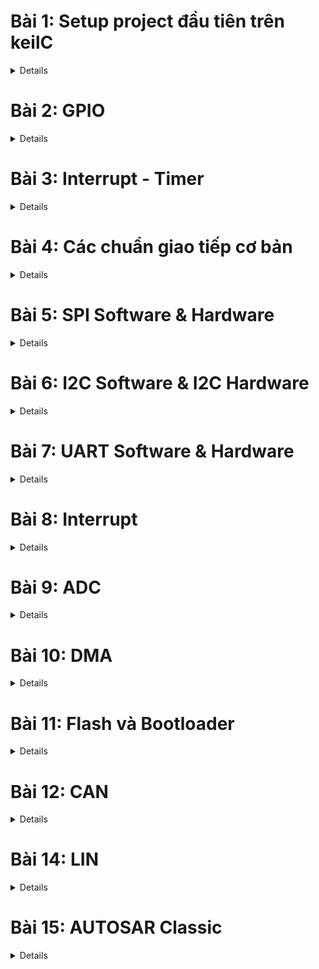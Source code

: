 # Bài 1: Setup project đầu tiên trên keilC

<details>
<summary> Details </summary>

## 1.KeilC

<details>
<summary> Details </summary>

![KeilC](https://github.com/Fakerrrrrrrrrrr/Embedded_in_Automotive/blob/main/Images/KeilC.png)

KeilC (hay được gọi là Keil C hoặc Keil uVision) là một công cụ phát triển phần mềm tích hợp (IDE - Integrated Development Environment) được sử dụng để lập trình và phát triển phần mềm nhúng cho các vi điều khiển. KeilC được phát triển bởi công ty Keil, hiện thuộc sở hữu của ARM Holdings, và thường được sử dụng để lập trình các vi điều khiển dựa trên kiến trúc ARM, đặc biệt là các dòng vi điều khiển 8051 và ARM Cortex.

**Các thành phần chính của KeilC**:

- uVision IDE:<br>
Đây là môi trường phát triển tích hợp, cung cấp giao diện để viết mã, biên dịch chương trình, và gỡ lỗi các ứng dụng nhúng. Nó bao gồm trình biên tập mã nguồn và các công cụ khác giúp lập trình viên dễ dàng quản lý các dự án.
- C Compiler (Trình biên dịch C):<br>
KeilC cung cấp trình biên dịch ngôn ngữ lập trình C/C++, cho phép viết mã chương trình bằng ngôn ngữ C và biên dịch nó thành mã máy cho vi điều khiển.
- Assembler (Trình hợp dịch):<br>
Hỗ trợ viết mã Assembly và biên dịch mã Assembly thành mã máy. Đây là công cụ hữu ích cho các tình huống cần kiểm soát chi tiết phần cứng ở mức thấp.
- Debugger (Trình gỡ lỗi):<br>
KeilC tích hợp trình gỡ lỗi mạnh mẽ, giúp lập trình viên kiểm tra và sửa lỗi chương trình trên mô phỏng hoặc trên phần cứng thực. Trình gỡ lỗi có thể tương tác với các bo mạch thực tế để kiểm tra chương trình trên vi điều khiển.
- Simulator (Trình mô phỏng):<br>
Keil cung cấp công cụ mô phỏng, cho phép lập trình viên kiểm tra các chương trình của họ mà không cần phần cứng thực. Trình mô phỏng có thể mô phỏng các trạng thái và phản ứng của vi điều khiển.

**Các tính năng nổi bật của KeilC**:

- **Hỗ trợ nhiều vi điều khiển**: KeilC hỗ trợ nhiều dòng vi điều khiển, bao gồm các dòng 8051, ARM7, ARM Cortex-M, và các vi điều khiển khác dựa trên kiến trúc ARM.
- **Quản lý dự án**: Hỗ trợ quản lý dự án lớn, cho phép người dùng dễ dàng tổ chức mã nguồn và các tệp tin liên quan.
- **Tích hợp trình biên dịch và gỡ lỗi**: Giúp quá trình phát triển và thử nghiệm chương trình trở nên hiệu quả hơn.
- **Khả năng mô phỏng và gỡ lỗi trên phần cứng**: Đây là tính năng quan trọng giúp lập trình viên có thể kiểm tra chương trình trực tiếp trên vi điều khiển thực tế.

**Ứng dụng của KeilC**:

KeilC thường được sử dụng trong phát triển các ứng dụng nhúng, chẳng hạn như:

- Các hệ thống điều khiển thời gian thực (RTOS).
- Các ứng dụng IoT (Internet of Things) dựa trên vi điều khiển ARM.
- Các dự án phát triển phần mềm cho các thiết bị nhúng như điện thoại, máy tính bảng, hệ thống nhúng công nghiệp, thiết bị y tế, và nhiều hệ thống nhúng khác.

</details>

## 2. Blink Led PC13

<details>
<summary> Details </summary>

![BlinkLedPC13](https://github.com/Fakerrrrrrrrrrr/Embedded_in_Automotive/blob/main/Images/BlinkLedPC13.png)

Trên con vi điều khiển STM32 có các chân A0, A1, A2,... đó là các chân GPIO tổ chức thành các bộ như GPIOA, GPIOB, GPIOC,... mỗi bộ gồm 16 chân là từ chân 0 đến chân 15, các chân có nhiều chức năng, chức năng cơ bản là xuất và nhận điện áp. Ví dụ này xuất ra được điện áp để điều kiển con Led PC13.<br>

Để GPIO hoạt động được cần phải cấp xung clock để GPIO hoạt động. Con vi điều khiển sẽ hoạt động dựa trên giao động được tạo ra bởi thạch anh hay được tạo ra bởi bộ giao động nội.

PC13 có nghĩa là Port ở GPIOC thuộc chân số 13.

Hiện nay thời đại phát triển, mọi con vi điều khiển hầu hết đều có thư viện nên ít khi gặp trường hợp phải code trực tiếp trên thanh ghi. Code bằng thanh ghi chủ yếu để hiểu cách ngoại vi được cấu hình.

- APB2 được cấu hình bởi thanh ghi APB2 peripheral clock enable register (RCC_APB2ENR.)
- Bit IOPCEN điều khiển xung cấp cho GPIOC

![APB2ENR](https://github.com/Fakerrrrrrrrrrr/Embedded_in_Automotive/blob/main/Images/APB2.png)

Các bit từ 0 đến 15 sẽ chịu trách nhiệm cấu hình xung clock cho ngoại vi, bit số 4 là bit IOPCEN để cấu hình cho cái xung clock của GPIOC. Ghi IOPCEN lên 1 là đã cấp xung.

- **Cấu hình chế độ chân GPIO**

Port configuration register low (GPIOx_CRL): cấu hình cho các chân từ 0-7 trong Portx

![GPIOx_CRL](https://github.com/Fakerrrrrrrrrrr/Embedded_in_Automotive/blob/main/Images/GPIOx_CRL.png)

Port configuration register low (GPIOx_CRH): cấu hình cho các chân từ 8-15 trong Portx

![GPIOx_CRH](https://github.com/Fakerrrrrrrrrrr/Embedded_in_Automotive/blob/main/Images/GPIOx_CRH.png)

Mỗi GPIO có 16 chân, mỗi chân được quyết định bởi 4 bit, nên để đủ 16 chân thì cần 64 bit, cấu trúc vi điều khiển chỉ cần 32 bit nên phải chia đôi ra thành 2 thanh ghi CRH và CRL, GPIOx_CRL sẽ cấu hình cho chân từ 0-7, GPIOx_CRH sẽ cấu hình cho chân từ 8-15 (Thay x bằng A,B,C,...).

Ở đây dùng PC13 nên sẽ quan tâm tới CNF13 và MODE13, mỗi phần chứa 2 bit và tùy thuộc giá trị ghi vào 4 bit rw (read write).

![8-15](https://github.com/Fakerrrrrrrrrrr/Embedded_in_Automotive/blob/main/Images/8_15_leg.png)

Code điều khiển PC13 với Mode_11 và CNF_00:
```c
int main(){
  RCC->APB2ENR |= RCC_APB2ENR_IOPCEN| RCC_APB2ENR_IOPAEN;

  GPIOC->CRH |= GPIO_CRH_MODE13_0;  //MODE[1:0] = 11: Output mode, max speed 50 MHz.
  GPIOC->CRH |= GPIO_CRH_MODE13_1;
  GPIOC->CRH &= ~GPIO_CRH_CNF13_0;  //CNF13[1:0] = 00: General purpose output push-pull.
  GPIOC->CRH &= ~GPIO_CRH_CNF13_1;
  while(1){
  
  }
  return 0;
}
```

Port output data register (GPIOx_ODR).
- Gồm 16 bits (ODR0->ODR15) ứng với giá trị logic trên chân tương ứng trong Portx.

```c
int main(){
  RCC->APB2ENR |= RCC_APB2ENR_IOPCEN| RCC_APB2ENR_IOPAEN;

  GPIOC->CRH |= GPIO_CRH_MODE13_0;  //MODE[1:0] = 11: Output mode, max speed 50 MHz.
  GPIOC->CRH |= GPIO_CRH_MODE13_1;
  GPIOC->CRH &= ~GPIO_CRH_CNF13_0;  //CNF13[1:0] = 00: General purpose output push-pull.
  GPIOC->CRH &= ~GPIO_CRH_CNF13_1;
  while(1){
    GPIOC->ODR |= 1<<13;
    delay(10000000);
    GPIOC->ODR &= ~(1<<13);
    delay(10000000);
  }
  return 0;
}
```

Delay();<br>
Hàm delay được tạo bằng cách cho MCU không làm gì trong 1 khoảng thời gian bằng các vòng lặp.
```c
void delay(__IO uint32_t timedelay){
  for(int i = 0; i<timedelay; i++){}
}
```

</details>

## 3. Tổng kết & mở rộng

<details>
<summary> Details </summary>

- Việc code trên thanh ghi  giúp hiểu rõ cách hoạt động chi tiết của từng ngoại vi.
- Hiện nay các hãng sản xuất đều cung cấp bộ thư viện chuẩn cho từng MCU, trong đó các API được phát triển để người dùng dễ tiếp cận hơn.<br>
->> Nên sử dụng thư viện chuẩn để code dễ dàng hơn.

</details>

## 4. Đọc trạng thái nút nhấn để điều khiển Led.

<details>
<summary> Details </summary>

- Pin được chọn là PA0 (ODR: Output Data Register)

![Button_PA0](https://github.com/Fakerrrrrrrrrrr/Embedded_in_Automotive/blob/main/Images/Button_PA0.png)

- Lắp nút nhấn theo kiểu Pull-Up Resistor
- Cấu hình ban đầu trạng thái chân PA0 sẽ là mức 1. PA0 kiểu Input Push Pull.
- Set GPIOA_ODR lên 1. 

```c
RCC->APB2ENR |= RCC_APB2ENR_IOPAEN; //Kich hoat xung clock cap cho GPIOA
											
GPIOA->CRL &= ~GPIO_CRL_MODE0_0; 	//MODE = 00: Intput mode.
GPIOA->CRL &= ~GPIO_CRL_MODE0_1; 
GPIOA->CRL |= GPIO_CRL_CNF0_1;	 //CNF = 10: Input with pull-up / pull-down
GPIOA->CRL &= ~GPIO_CRL_CNF0_0;	       
GPIOA->ODR |= GPIO_ODR_ODR0;
```

Do cấu hình cho chân PA0 nên sẽ là CRL, MODE = 00, CNF = 10, ODR = 1 (pull-up). Thanh ghi ODR là để điều khiển xuất dữ liệu ra thanh ghi đó.

**Đọc trạng thái nhấn nút**

Thanh ghi Input Data Register (IDR):
- Nhận mức tín hiệu tại chân của Port.
- Giá trị nút nhấn tại PA0 = bit IDR0 của PortA.

```c
if( ( GPIOA->IDR & (1<<0) ) == 0 ){
     while((GPIOA->IDR & (1<<0)) == 0);
     // Do something.

     }
```

Đầu tiên nếu nhấn nút thì GPIOA->IDR sẽ bằng 0 sẽ chạy vào trong phần câu điều kiện, còn vòng lặp while để đến khi nào thả nút nhấn đó ra thì mới thực hiện câu lệnh mong muốn để tránh trường hợp thực hiện câu lệnh nhiều lần.

</details>

</details>


# Bài 2: GPIO

<details>
<summary> Details </summary>

## 1. Thư viện STM32F10x Standard Peripherals Firmware Library

<details>
<summary> Details </summary>

Thư viện STM32F10x là thư viện được phát triển cho dòng STM32. Đầy đủ driver cho tất cả các ngoại vi tiêu chuẩn. Thư viện này bao gồm các hàm, cấu trúc dữ liệu và marco được define từ trước để giúp việc cấu hình các ngoại vi đơn giản hơn mà không cần phải vào tới từng thanh ghi đọc các document để xem thanh ghi đó có chức năng gì.

Các bước cấu hình ngoại vi (GPIO)

**Cấp clock cho ngoại vi** (RCC) -> **Cấu hình ngoại vi** (CRH-CRL) -> **Sử dụng ngoại vi** (ODR-IDR)

Cấp xung clock cho GPIO: Sử dụng các API được cung cấp sẵn cho từng Bus. Các ngoại vi trên Bus được cấp xung thông qua việc truyền các tham số vào API. Vì sử dụng led PC13 nên cấp xung cho GPIOC qua Bus APB2.

**Cấp clock cho ngoại vi** :Để cấp xung cho ngoại vi ứng với Bus sẽ có 3 hàm:
```
void RCC_AHBPeriphClockCmd(uint32_t RCC_AHBPeriph, FunctionalState NewState);		//Cấp xung cho ngoại vi với Bus AHB
void RCC_APB2PeriphClockCmd(uint32_t RCC_APB2Periph, FunctionalState NewState);		//Cấp xung cho ngoại vi với Bus APB2
void RCC_APB1PeriphClockCmd(uint32_t RCC_APB1Periph, FunctionalState NewState);		//Cấp xung cho ngoại vi với Bus APB1
```

Cấu hình:
```
void RCC_Config(void){
     RCC_APB2PeriphClockCmd(RCC_APB2Periph_GPIOC, ENABLE);	//Nếu muốn dùng ngoại vi, cấp clock cho các ngoại vi đó dùng toán tử | ví dụ "RCC_APB2Periph_GPIOC| RCC_APB2Periph_GPIOA"
     RCC_APB1PeriphClockCmd(RCC_APB1Periph_TIM2, ENABLE);
}
```

**Cấu hình ngoại vi**: Để cấu hình cho GPIO ta dùng Struct GPIO_InitTypeDef, cụm từ InitTypeDef sẽ dùng chung để cấu hình cho SPI,GPIO,... để cấu hình cho nó với struct có các biến thành viên khác nhau (cũng có thể hiểu là khởi tại kiểu mặc định).<br>
Ở đây GPIO_InitTypeDef sẽ chứa các biến thành viên như là GPIO_Pin (Chọn Pin), GPIO_Mode (Chọn Mode), GPIO_Speed (Tốc độ đáp ứng).<br>
Ngoài ra thì ta có thể ghi đè biến GPIO_InitStruct nếu có cấu hình các chân tương tự, những gì liên quan đến GPIO sẽ được đưa vào 1 hàm GPIO_config. Tương tự với các ngoại vi khác đều được code như bên dưới.
```
void GPIO_config(){
	GPIO_InitTypeDef GPIO_InitStruct;
	
	GPIO_InitStruct.GPIO_Pin = GPIO_Pin_13;			//Nếu muốn dùng nhiều chân thì sử dụng toán tử OR(|) để thiết lập nhiều chân ví dụ "GPIO_Pin_13| GPIO_Pin_14| GPIO_Pin_15" lưu ý nó phải cùng chế độ và trên GPIOC, nếu muốn dùng GPIOA thì ghi đè struct tạo ra.
	GPIO_InitStruct.GPIO_Mode = GPIO_Mode_Out_PP;
	GPIO_InitStruct.GPIO_Speed = GPIO_Speed_50MHz;
	
	GPIO_Init(GPIOC, &GPIO_InitStruct);

	//PA13
	GPIO_InitStruct.GPIO_Pin = GPIO_Pin_13;
	GPIO_InitStruct.GPIO_Mode = GPIO_Mode_IN_FLOATING;
	GPIO_InitStruct.GPIO_Speed = GPIO_Speed_10MHz;

	GPIO_Init(GPIOA, &GPIO_InitStruct);
}
```

**Sử dụng GPIO**:Khi vào {}Function ở stm32f10x_gpio.c thì sẽ có các hàm để sử dụng ngoại vi.<br>
Sau đây là các hàm thông dụng:
```
//Đọc tín hiệu trên 1 chân trong GPIO được cấu hình là INPUT(ngỏ vào) tương ứng 1 bit: Tham số sẽ là GPIO với chân GPIO đó
uint8_t GPIO_ReadInputDataBit(GPIO_TypeDef* GPIOx, uint16_t GPIO_Pin);
//Đọc tín hiệu trên 16 chân trong GPIO được cấu hình là INPUT(ngỏ vào) tương ứng 16 bit: Tham số sẽ là GPIO
uint16_t GPIO_ReadInputData(GPIO_TypeDef* GPIOx);
//Đọc tín hiệu trên 1 chân trong GPIO được cấu hình là OUTPUT(ngỏ ra) tương ứng với 1 bit: Tham số sẽ là GPIO với chân GPIO đó
uint8_t GPIO_ReadOutputDataBit(GPIO_TypeDef* GPIOx, uint16_t GPIO_Pin);
//Đọc tín hiệu trên 16 chân trong GPIO được cấu hình là OUTPUT(ngỏ ra) tương ứng 16 bit: Tham số sẽ là GPIO
uint16_t GPIO_ReadOutputData(GPIO_TypeDef* GPIOx);
//Đặt 1 số chân trên GPIO về mức 1 có thể chọn nhiều chân bằng phép OR: Tham số sẽ là GPIO với chân GPIO đó
void GPIO_SetBits(GPIO_TypeDef* GPIOx, uint16_t GPIO_Pin);//0b0000….0010
//Đặt 1 số chân trên GPIO về mức 0 có thể chọn nhiều chân bằng phép OR: Tham số sẽ là GPIO với chân GPIO đó
void GPIO_ResetBits(GPIO_TypeDef* GPIOx, uint16_t GPIO_Pin);
//Hàm này cho phép ghi giá trị tùy ý lên 1 chân tương ứng 1 bit
void GPIO_WriteBit(GPIO_TypeDef* GPIOx, uint16_t GPIO_Pin, BitAction BitVal);
//Hàm này cho phép ghi giá trị tùy ý lên 16 chân tương ứng 16 bit
void GPIO_Write(GPIO_TypeDef* GPIOx, uint16_t PortVal);
```
Sử dụng hàm SetBits và ResetBits để tạo hàm blink led như bài trước.
```
while(1){
	GPIO_SetBits(GPIOC, GPIO_Pin_13); // Ghi 1 ra PC13
	delay(10000000);
	GPIO_ResetBits(GPIOC, GPIO_Pin_13);// Ghi 0 ra PC13
	delay(10000000);
}
```
Thêm 1 số ví dụ về nháy đuổi led, sẽ cấu hình cho chân 5 đến chân 8 của GPIOC. Nhìn thấy cùng chế độ với GPIO_Pin_13 nên ta có thể dùng phép OR cho tất cả các Pin.
```
GPIO_InitTypeDef GPIO_InitStructure;
GPIO_InitStructure.GPIO_Pin = GPIO_Pin_5|GPIO_Pin_6|GPIO_Pin_7|GPIO_Pin_8;
GPIO_InitStructure.GPIO_Mode = GPIO_Mode_Out_PP;
GPIO_InitStructure.GPIO_Speed = GPIO_Speed_50MHz;
	
GPIO_Init(GPIOC, &GPIO_InitStructure);
```
Hàm nháy đuổi sử dụng hàm GPIO_Write ghi cùng lúc 16 chân, loop là số lần nháy đuổi, biến Ledval để điều khiển, mỗi lần nháy đuổi thì sẽ đặt giá trị là 1 tại vị trí GPIO4 và mỗi lần lặp thì sẽ dịch sang 1 bit GPIO5->GPIO6->GPIO7->GPIO8 mỗi lần led sẽ sáng 1 chân.
```
void chaseLed(uint8_t loop){
	uint16_t Ledval;
	for(int j=0; j<loop; j++ ){
		Ledval = 0x0010;
		for(int i =0; i<4; i++)
		{
			Ledval = Ledval<<1;
			GPIO_Write(GPIOC, Ledval);
			delay(10000000);
		}
	}
}
int main(){
	while(1){
		chaseLed(3);
		break;
	}
}
```
Nếu quá nhanh thì delay không đủ, phần sau học về Timer sẽ chuẩn hơn.<br>

**Đọc trạng thái nút nhấn**: Tương tự thì ta đọc trạng thái nút nhấn dựa trên các hàm. Cấu hình 1 phân GPIOA vì chân cần sử dụng ở đây là PA0 nhận tín hiệu đầu vào (INPUT).
```
GPIO_InitTypeDef GPIO_InitStructure;
GPIO_InitStructure.GPIO_Pin = GPIO_Pin_0;
GPIO_InitStructure.GPIO_Mode = GPIO_Mode_IPU;
GPIO_InitStructure.GPIO_Speed = GPIO_Speed_50MHz;

GPIO_Init(GPIOA, &GPIO_InitStructure);
```
Kiểm tra xem PA0 có đang bằng không hay không bằng cách dùng GPIO_ReadInputDataBit so sánh với 0 hoặc Bit_RESET.
```
if(GPIO_ReadInputDataBit(GPIOA, GPIO_Pin_0)==0)
	{
		while(GPIO_ReadInputDataBit(GPIOA, GPIO_Pin_0)==0);
		//do something
		if(GPIO_ReadOutputDataBit(GPIOC, GPIO_Pin_13)){
			GPIO_ResetBits(GPIOC, GPIO_Pin_13);
		} else {
			GPIO_SetBits(GPIOC, GPIO_Pin_13);
	}
}

```

</details>

</details>

# Bài 3: Interrupt - Timer

<details>
<summary> Details </summary>

## 1. Ngắt:
Ngắt là 1 sự kiện khẩn cấp xảy ra trong hay ngoài vi điều khiển. Nó yêu cầu MCU phải dừng chương trình chính và thực thi chương trình ngắt.<br>
Trong hàm main sẽ có 1 vòng lặp while(1), khi không có gì xảy ra thì nó sẽ chạy ở trong while(1) nếu có sự kiện khẩn cấp xảy ra thì chương trình trong main sẽ lập tức dừng lại và chuyển tới thực hiện một chương trình ngắt sau khi xử lý xong nó sẽ quay lại chỗ được tạm dừng ở chương trình chính để thực hiện tiếp tục đoạn code. <br>
Ví dụ như trên chiếc xe hơi thì chương trình chính là chương trình khi xe hoạt động bình thường khi mình lái, nghe nhạc,... ví dụ trên đầu xe có cảm biến va chạm, mà xe sắp tông vào cột điện thì cảm biến va chạm nó sẽ báo cho con vi điều khiển biết xe sắp va chạm nên tạo ra 1 ngắt, thực hiện cho xe ngừng hoạt động hoặc phanh gấp or đảo lái, hoặc bung túi khí,... khi xe dừng hẳn mà cảm biến không báo nguy hiểm nữa thì xe lại chạy hoạt động lại bình thường. Hoặc khi chơi game chương trình chính window đang chạy mà nó nhận thấy nhiệt độ đang lên cao ngoài mức cho phép thì máy tính sẽ tự động tắt nguồn.<br>

Các loại ngắt thông dụng:<br>

Mỗi ngắt có 1 trình phục vụ ngắt, sẽ yêu cầu MCU thực thi lệnh tại trình phục vụ ngắt khi có ngắt xảy ra.(Thì nó là 1 hàm cố định bất cứ khi nào có ngắt tương ứng với hàm đó thì tự động gọi nó ra)<br>
Các ngắt có các địa chỉ cố định trong bộ nhớ để giữ các trình phục vụ. Các địa chỉ này gọi là vector ngắt.

|Ngắt|Cờ ngắt|Địa chỉ trình phục vụ ngắt| Độ ưu tiên ngắt|
|------|-------|--------------------------|----------------|
|Reset|-|000h|-|
|Ngắt ngoài|IE0|0003h|Lập trình được|
|Timer1|TF1|001Bh|Lập trình được|
|Ngắt truyền thông| | | |

Địa chỉ trình phục vụ ngắt (vector ngắt) chỉ là ví dụ, còn cờ ngắt đó là các bit ngắt, flag ngắt.

Ngắt reset xảy ra khi ta nhấn nút reset trên con vi điều khiển, hoặc rút nguồn điện sau đó cắm điện lại nó sẽ chạy chương trình lại từ đầu.<br>

![ProgramCounter](https://github.com/Fakerrrrrrrrrrr/Embedded_in_Automotive/blob/main/Images/Interrupt_PC.png)

Để nắm được cách hoạt động khi chương trình có ngắt thì phải biết tới Program Counter (Thanh ghi PC) thanh ghi này luôn chỉ đến lệnh tiếp theo trong chương trình. Khi chương trình nạp vào con stm32 thì từng cái lệnh hợp ngữ sẽ lưu vào từng ô nhớ vào bộ nhớ Flash của con stm32.<br>
Khi mà CPU đọc lệnh chạy thì thanh ghi PC nó sẽ trỏ vào vị trí đầu tiên (khi khởi động lên) 0xC1 rồi hàm main sẽ đi được bao nhiêu dòng code thì thanh ghi PC nó sẽ thực hiện các lệnh hợp ngữ tiếp theo ở trong vòng while(1) thì lặp lại vòng lặp mới 0xC1. Có các chương trình ngắt khác như là ngắt ngoài có vector ngắt địa chỉ sẽ được lưu tại 0xB5-B9 và 1 chương trình khác thì là 0xD3-0xD7.<br>
Ví dụ ở 0xC2 xảy ra ngắt thì CPU biết khi có ngắt xảy ra thì tạm dừng chương trình chính lại để chạy chương trình ngắt nhận diện được đây là ngắt và có vector 0xB5-B9 thì nó tạm thời đưa PC của nó tới 0xB5 sau khi chạy xong lệnh 0xC2 thì PC sẽ trỏ tới lệnh tiếp theo 0xB6 và thực hiện 0xB5 cứ thế chạy đến 0xB9 thì PC sẽ trỏ tới 0xC3 và chương trình lại tiếp tục ngay tại vị trí 0xC3 rồi chạy lại bình thường.<br>

### 1.1 Ngắt ngoài:

![ExternalInterrupt](https://github.com/Fakerrrrrrrrrrr/Embedded_in_Automotive/blob/main/Images/External_Interrupt.png)

Xảy ra khi có thay đổi điện áp trên các chân GPIO được cấu hình làm ngõ vào ngắt.<br>

Ví dụ trên thì cấu hình cho chân GPIO làm ngõ ngắt ngoài, lắp 1 nút nhấn khi nhấn nút điện áp sẽ thay đổi trên chân GPIO đó thì nó sẽ sinh ra 1 ngắt ngoài. Và có 4 kiểu ngắt ngoài. Các ngắt sẽ sinh ra khi ở các trạng thái khác nhau.

- LOW: kích hoạt ngắt liên tục khi chân ở mức thấp.
- HIGH: Kích hoạt liên tục khi chân ở mức cao.
- Rising: Kích hoạt khi trạng thái trên chân chuyển từ thấp lên cao.
- Falling: Kích hoạt khi trạng thái trên chân chuyển từ cao xuống thấp.

Thông thường chân sẽ có 2 giá trị là 1 và 0 tương ứng 3V3 và 0V

### 1.2 Ngắt Timer:

Ngắt Timer xảy ra khi trong thanh ghi đếm của timer tràn. Giá trị tràn được xác định bởi giá trị cụ thể trong thanh ghi đếm của timer. (Timer đơn giản là 1 bộ đếm, đếm lên hoặc đếm xuống sau khoảng thời gian nhất định ví dụ cấu hình sau mỗi 1ms thì nó sẽ đếm lên 1 thì thanh ghi đếm cứ sau 1ms sẽ tăng lên 1 đơn vị, thanh ghi đếm là thanh ghi đếm nhị phân, thanh ghi đếm tràn là khi giá trị nó đếm bằng với giá trị mình thiết lập cho nó (200 lần chẳng hạn) khi tràn thì sẽ tạo ra 1 ngắt Timer (Hàm ngắt cho Timer được gọi).

Vì đây là ngắt nội trong MCU(nội trong con vi điều khiển) không phụ thuộc tín hiệu bên ngoài, nên phải reset giá trị thanh ghi timer để có thể tạo được ngắt tiếp theo. Ở ví dụ uint8_t thì sẽ đếm từ 0-255 thì nó mới reset thay vì 200 nếu nó không phải là uint8_t mà là uint16_t hoặc uint32_t thì nó sẽ đếm thêm gấp mấy lần mới reset rồi mới đếm tới giá trị 200, nên để tránh xảy ra sai sót thì ta nên reset giá trị của thanh ghi đếm về 0 sau mỗi lần ngắt.

### 1.3 Ngắt truyền thông:

![Communication_Interrupt](https://github.com/Fakerrrrrrrrrrr/Embedded_in_Automotive/blob/main/Images/Communication_Interrupt.png)

Ngắt truyền thông xảy ra khi có sự kiện truyền/nhận dữ liệu giữa MCU với các thiết bị bên ngoài hay với MCU. Ngắt này sử dụng cho nhiều phương thức như Uart, SPI, I2C…v.v nhằm đảm bảo việc truyền nhận chính xác. Hầu như tất cả các giao thức hỗ trợ trên con stm32 đều có ngắt truyền thông, có nghĩa mỗi giao thức đều có ngắt riêng của nó.<Br>

Ở ví dụ trên mình sẽ có 2 con vi điều khiển nối với nhau qua 1 giao thức là UART. Thì trong vi điều khiển không phải lúc nào cũng là truyền và nhận dữ liệu (truyền qua UART) thì trong chương trình còn các công việc khác để nó làm nữa ví dụ func1, func2,... và các hàm sẽ mất thời gian để nó thực hiện. Ở MCUA và MCUB đều có func1 nhưng ở MCUA lại mất 2s để thực hiện thay vì 1s ở MCUB thì hàm nhận sẽ gọi trước hàm truyền và thực hiện xong rồi thì MCUA mới truyền dữ liệu thì dữ liệu sẽ bị mất khi MCU thực hiện nhiều công việc nếu cùng thời gian thì vô tình nó sẽ đúng. Hoặc là chỉ nhận 0.5s dữ liệu thì cũng bị mất 0.5s dữ liệu. Nên để đảm bảo khi con MCUA truyền thì con MCUB nhận thì dùng ngắt truyền thông.

Tạo ra 1 chương trình ngắt UART hoạt động khi MCUA truyền dữ liệu thì chương trình ở MCUB sẽ dừng và chuyển qua chương trình ngắt Timer, hành động này xảy ra rất là nhanh nên sẽ được coi là cùng lúc với lúc truyền dữ liệu bây giờ đơn giản ở hàm ngắt được gọi nó sẽ gọi hàm nhận.

### 1.4 Độ ưu tiên ngắt:

Độ ưu tiên ngắt là khác nhau ở các ngắt. Nó xác định ngắt nào được quyền thực thi khi nhiều ngắt xảy ra đồng thời.(Quyết định ngắt nào được thực hiện trước và ngắt nào được thực hiện sau)<br>
STM32 quy định ngắt nào có số ưu tiên càng thấp thì có quyền càng cao. Các ưu tiên ngắt có thể lập trình được.

Ví dụ trên xe ở vừa có cảm biến và chạm và vừa có cảm biến áp suất lốp. Xe đang chạy bị thủng lốp và trong lúc đó xe chuẩn bị đâm vào cột điện thì 2 cảm biến gửi cùng lúc 2 tín hiệu khẩn cấp, thì chiếc xe không biết thực hiện chương trình ngắt nào trước. Nên độ ưu tiên ngắt được sinh ra và được cài đật khác nhau ở các ngắt. Tùy thuộc vào độ khẩn cấp nào cao hơn thì sẽ cho nó độ ưu tiên cao hơn. Cái ngắt ưu tiên xử lý ngắt va chạm trước rồi mới thực hiện ngắt áp suất lốp, số ưu tiên thứ tự càng thấp thì quyền càng cao.<br>

Nên nhớ là ngắt không phải 1 cái function gọi chung nó là 1 trình phụ ngắt. ví dụ chương trình chạy từ 0x01 tới 0x03 và nó đang chạy lệnh 0x03 thì xảy ra ngắt lúc này PC đang trỏ tới 0x04 của chương trình chính thì sẽ thay đổi sang 0xD4 thì sau khi chạy xong tới 0xE2 chẳng hạn, để chương trình đang thực hiện biết được vị trí mà nó dời đi thì sẽ có 1 khái niệm gọi là Stack Pointer (cấu trúc dữ liệu Stack bình thường) thì nó sẽ được dùng để lưu các giá trị (PC) (địa chỉ) hiện tại khi chương trình nhảy sang chương trình ngắt khác và PC mới sẽ được cập nhật PC trỏ tới 0xD4 ví dụ ở tại dòng lệnh 0xD6 xảy ra ngắt PC trỏ tới 0xD7 thì nó sẽ tiếp tục lưu PC 0xD7 vào Stack Pointer và nhảy sang chương trình ngắt khác cũng như PC mới sẽ được cập nhật ở chương trình ngắt có độ ưu tiên cao hơn. Sau khi thực hiện xong chương trình ngắt tới dòng lệnh 0xB9 CPU nhận thấy chương trình ngắt sẽ kết thúc và thoát chương trình ngắt thì CPU sẽ vào Stack Pointer với cấu trúc LIFO thì 0xD7 sẽ được lấy ra cập nhật cho PC là 0xD7 và xóa phần tử đó sau đó trong Stack Pointer tiếp tục sau khi tới chương trình chính. Ở đây chỉ nói tới PC.

Trạng thái chương trình sẽ được lưu toàn bộ ở trong 1 stack riêng trong bộ nhớ stack, thực chất MCU chạy sẽ có 15 thanh ghi dùng để toán giá trị cho các biến, thì 15 thanh ghi đó chính là trạng thái chương trình khi 1 biến được dùng để tính toán sẽ thực hiện trên các thanh ghi đó, ví dụ đang tính toán lở dở ở biến a, thì toàn bộ quá trình tính toán lở dở sẽ được lưu hết vào trong bộ nhớ Stack khi chuyển đi sẽ có trạng thái hoàn toàn mới, khi nó khôi phục thì nó khôi phục lại toàn bộ trạng thái chương trình lúc đó luôn chứ không phải khôi phục PC không nên giá trị của biến đó hoàn toàn được bảo toàn (Tham khảo exception handing in stm32).

Nếu 1 ngắt có độ ưu tiên thấp hơn xảy ra trong quá trình thực hiện chương trình ngắt có độ ưu tiên cao hơn thì chương trình ngắt đó sẽ không thực hiện ngay mà nó sẽ vào trạng thái chờ (Pending) (Queue) để xử lý lần lượt hoặc nếu cài đặt cho MCU bỏ qua luôn thì nó sẽ bỏ qua luôn.

Trên là 3 ngắt chính còn về ngắt reset liên quan đến phần Boot của MCU chưa có học nên bỏ qua.

## 2. TIMER

Có thể hiểu 1 cách đơn giản: timer là 1 mạch digital logic có vai trò đếm mỗi chu kỳ clock (đếm lên hoặc đếm xuống).
Timer còn có thể hoạt động ở chế độ nhận xung clock từ các tín hiệu ngoài. Có thể là từ 1 nút nhấn, bộ đếm sẽ được tăng sau mỗi lần bấm nút (sườn lên hoặc sườn xuống tùy vào cấu hình) (cấu hình thêm). Ngoài ra còn các chế độ khác như PWM, định thời …vv.

Timer thông thường sẽ nhận xung từ CPU, MCU hoặc nhận xung từ bên ngoài. Có thể nhận từ 1 nút nhấn để tính nó là 1 xung, cứ mỗi lần có xung thì bộ đếm sẽ đếm lên 1 lần tùy cách cài đặt nó sẽ nhận xung từ CPU hay là xung bên ngoài thì nó sẽ đếm theo kiểu khác nhau. Ngoài ra còn các chế độ khác như PWM điều khiển độ rộng xung, điều khiển motor, thiết bị cũng như là dùng để định thời gian, đo thời gian,...

STM32F103 có 7 Timer nhưng có 4 Timer là sử dụng được thôi còn 3 Timer còn lại là của hệ thống 

![TIMER](https://github.com/Fakerrrrrrrrrrr/Embedded_in_Automotive/blob/main/Images/Timer.png)

Thì đây là bộ Timer hoạt động theo chu kỳ (period) nó không có set up giá trị tràn thì nó đếm tới 1 giá trị nhất định thì nó set up về 0 nên tạo ra 1 khoảng thời gian giống nhau.

### 2.1 Cấu hình Timer

Mở keilC tick vào Timer và RCC (Resolve). Timer là 1 ngoại vi giống với GPIO thì đầu tiên cần cấp clock. Struct TIM_TimeBaseInitTypeDef thì là time cơ bản, có các chế độ khác như là TIM_ICInitTypeDef, TIM_OCInitTypeDef,... học cơ bản nên chỉ cần TimeBaseInitTypeDef là được. Về Struct TimeBaseInitTypeDef sẽ có 5 biến thành viên về biến cuối cùng là TIM_RepetitionCounter thì bỏ qua vì nó là chế độ mở rộng chỉ sử dụng cho TIM1 và TIM8.<Br>
Đầu tiên ClockDivision nếu không được cấu hình mà để giá trị mặc định của hệ thống nó sẽ được cấp là 72MHz(1 giây tạo ra được 72 triệu dao động). Thì ClockDivision cho phép chia nhỏ Clock của hệ thống và cấp cho Timer, chia nhỏ hơn để cấp cho Timer. Nó sẽ gồm chia 1,2 và 4.<br>
Thứ hai Prescaler quyết định sau bao nhiêu xung clock sẽ đếm lên 1 lần (sau bao nhiêu dao động thì thanh ghi sẽ đếm lên 1 lần) //1 dao động tốn:1/72M giây, thì mỗi  1ms nó sẽ thực hiện bao nhiêu dao động. Prescaler tương trưng cho số dao động để đếm lên 1 lần Ví dụ 72 mà Clock là 72M thì 72 dao động sẽ tốn 1Microseconds.<br>
Thứ ba là Period sao bao nhiêu giá trị đếm thì nó sẽ reset lại thanh ghi, với Timer cơ bản thì không cần Period này nên đặt giá trị max cho nó để nó tự động đếm, sau này hoc sử dụng ngắt mới dùng tới nó chỉ là uint16_t nên nó sẽ chứa giá trị từ 0x0000 tới 0xFFFF(65535) nên cần phải tính toán giá trị Division với giá trị Prescaler sao cho phù hợp.<br>
Lưu ý thì do Timer đếm bắt đầu từ 0 nên sẽ trừ đi 1. Muốn nó đếm mỗi 1ms thì có thể chia 2 và gắn cho Prescaler là 3600-1. Còn Period thì 0xFFFF là số lớn nhất nó có thể chứa.<br>
Cuối cùng là Mode là xác định Mode của counter, đếm lên hoặc đếm xuống (đếm từ giá trị Period xuống 0 và ngược lại), còn lại là 3 chế độ liên quan đến căn lề giữa các bit. (Tạm thời không sử dụng)

```
void RCC_Config(){
   RCC_APB1PeriphClockCmd(RCC_APB1Periph_TIM2, ENABLE);
}
void TIM_Config(){
   TIM_TimeBaseInitTypeDef TIM_TimeBaseInitStruct;

   TIM_TimeBaseInitStruct.TIM_Prescaler = 7200-1;
   TIM_TimeBaseInitStruct.TIM_Period = 0xFFFF;
   TIM_TimeBaseInitStruct.TIM_ClockDivision = TIM_CKD_DIV1;
   TIM_TimeBaseInitStruct.TIM_CounterMode = TIM_CounterMode_Up;
   TIM_TimeBaseInit(TIM2, &TIM_TimeBaseInitStruct);
   TIM_Cmd(TIM2, ENABLE);
}
```

Tương tự GPIO thì phải gọi hàm Init ra đầu tiên là loại TIMER và con trỏ của InitTypeDef. Gọi hàm TIM_Cmd để cho TIMER hoạt động. Với cài đặt thông số cho timer trên, cấu hình timer đếm lên với mỗi 0.1ms.<br>
Vậy nên hàm delay_ms là chỉ cần lặp lại timedelay 10 lần sẽ được 1ms. Hàm TIM_SetCounter và hàm TIM_GetCounter, hàm setcounter cho phép set up các giá trị trong thanh ghi đếm (đếm từ 0), còn hàm getcounter là hàm cho phép đọc giá trị hiện tại trong thanh ghi đếm.

```
void delay_ms(uint8_t timedelay)
{
   TIM_SetCounter(TIM2,0);
   while(TIM_GetCounter(TIM2)<timedelay*10){}
}
```

</details>

# Bài 4: Các chuẩn giao tiếp cơ bản

<details>
<summary> Details </summary>




</details>

# Bài 5: SPI Software & Hardware

<details>
<summary> Details </summary>


</details>

# Bài 6: I2C Software & I2C Hardware

<details>
<summary> Details </summary>


</details>

# Bài 7: UART Software & Hardware

<details>
<summary> Details </summary>


</details>

# Bài 8: Interrupt

<details>
<summary> Details </summary>


</details>

# Bài 9: ADC

<details>
<summary> Details </summary>


</details>

# Bài 10: DMA

<details>
<summary> Details </summary>


</details>

# Bài 11: Flash và Bootloader

<details>
<summary> Details </summary>

## 1. Bộ nhớ trong vi điều khiển

<details>
<summary> Details </summary>

### 1. Bộ nhớ RAM (Random Access Memory)

**Định nghĩa**: RAM là loại bộ nhớ tạm thời, cho phép truy cập ngẫu nhiên, tức là bất kỳ ô nhớ nào cũng có thể được truy cập trực tiếp mà không cần phải truy cập qua các ô khác.

**Đặc điểm**: 
- Tốc độ đọc/ghi nhanh.
- Dữ liệu bị mất khi ngưng cấp nguồn.

**Chức năng**: 
- Sử dụng để lưu trữ dữ liệu và chương trình mà CPU đang sử dụng tại thời điểm đó.

**Phân loại**:
- DRAM (Dynamic RAM): Cần phải được làm tươi (refresh) liên tục.
- SRAM (Static RAM): Nhanh hơn DRAM và không cần làm tươi, thường được sử dụng cho cache.

### 2. Bộ nhớ Flash

**Định nghĩa**: Flash là một loại bộ nhớ không bay hơi, cho phép ghi và xóa dữ liệu theo khối.

**Đặc điểm**: 
- Tốc độ ghi chậm.
- Tốc độ đọc nhanh.
- Dữ liệu không bị mất khi ngưng cấp điện.
- Giới hạn số lần xóa/ ghi.
- Chỉ có thể ghi theo khối 2/4 byte.

**Chức năng**: 
- Thường được sử dụng trong các thiết bị lưu trữ như USB flash drives, thẻ nhớ, và ổ SSD.

**Phân loại**:
- NAND Flash: Thường được sử dụng cho lưu trữ dữ liệu.
- NOR Flash: Thường được sử dụng cho firmware.

### 3. Bộ nhớ EPROM

**Định nghĩa**: EPROM là loại bộ nhớ không bay hơi, có thể được lập trình và xóa bằng tia cực tím.

**Đặc điểm**: 
- Tốc độ ghi chậm.
- Tốc độ đọc nhanh.(Nhanh hơn EPROM nhưng chậm hơn RAM.)
- Dữ liệu không bị mất khi ngưng cấp điện.
- Giới hạn số lần xóa/ ghi.
- Chỉ có thể đọc/ghi theo từng byte.

**Chức năng**: 
- Thường được sử dụng để lưu trữ firmware hoặc các chương trình không thay đổi thường xuyên.

**Phân loại**:
- EPROM: Có thể xóa bằng tia UV.
- EEPROM (Electrically Erasable Programmable Read-Only Memory): Có thể xóa bằng điện và cho phép sửa đổi dữ liệu từng byte.

</details>

## 2. FLASH

<details>
<summary> Details </summary>

**Tính chất**:
- Trên STM32F1 không có EPROM mà chỉ được cung cấp sẵn 128/64Kb Flash.
- Được chia nhỏ thành các Page. mỗi Page có kích thước 1Kb. Tương đương với (Page 0 đến Page 127)/(Page 0 đến Page 63).
- Flash có giới hạn về số lần xóa/ghi.
- Trước khi ghi phải xóa Flash trước. Ta sẽ đưa các dữ liệu về 0xFF. Khi xóa chỉ xóa 1 Page, không thể xóa 2 Byte hoặc 4 Byte sau đó ghi dữ liệu theo khối 2/4 Byte.
- Thường được dùng để lưu chương trình. Lưu cho firmware.
- Không mất dữ liệu khi mất nguồn, có cơ chế Lock bảo vệ dữ liệu an toàn khi mất nguồn.

**Vùng nhớ**:
- Vùng nhớ chứa chương trình hệ thống sẽ từ 0x0000 0000 -> 0x0800 0000. Vùng nhớ chứa chương trình người dùng nạp sẽ từ 0x0800 0000 -> 0x0800 0600. Và từ 0x0800 0600 -> 0x0801 FFFF sẽ là vùng nhớ trống.
- Vùng nhớ phía sau từ 0x0800 0000 sẽ là trống và người dùng có thể lưu trữ dữ liệu ở vùng này.
- Thư viện Std cung cấp hàm để giao tiếp với Flash trong Module Flash. File "stm32f10x_flash.h".

**Xóa Page**:
![FlashMemoryPageErase](https://github.com/Fakerrrrrrrrrrr/Embedded_in_Automotive/blob/main/Images/XoaPageFlash.png)

Mỗi lần ghi 2bytes hoặc 4bytes, tuy nhiên mỗi lần xóa phải xóa cả Page.
Sơ đồ xóa FLash như hình:
- Đầu tiên, kiểm tra cờ LOCK của Flash, nếu Cờ này đang được bật, Flash đang ở chế độ Lock và cần phải được Unlock trước khi sử dụng. (Cơ chế bảo mật để người dùng không thể truy cấp random vào khi Lock) (Perform unlock sequence: Thực hiện chuỗi mở khóa)
- Sau khi FLash đã Unlock, cờ CR_PER được set lên 1. (PER viết tắt của Page Erase) (Enable)
- Địa chỉ của Page cần xóa được ghi vào FAR. (Ở mỗi Page đều có địa chỉ riêng, chỉ cần truyền địa chỉ vào FAR để xóa. Ghi vào thanh ghi AR: Address Register địa chỉ cần phải xóa.)
- Set bit CR_STRT lên 1 để bắt đầu quá trình xóa.
- Kiểm tra cờ BSY đợi hoàn tất quá trình xóa. (Cờ busy được viết trên thanh ghi SR:Status Register)

</details>

</details>


# Bài 12: CAN

<details>
<summary> Details </summary>

## 1. Khái niệm

<details>
<summary> Details </summary>

Controller Area Network (CAN) là giao thức giao tiếp **nối tiếp** hỗ trợ mạnh cho những hệ thống điều khiển **thời gian thực phân bố** (distrubuted realtime control system).<br>
CAN đặc biệt được ứng dụng nhiều trong ngành công nghiệp Ô tô.

Ví dụ: Hệ thống túi khí thì độ trễ cho phép là 1ms, 2ms,... Thì hệ thống này đòi hỏi thời gian thực cao sẽ sử dụng CAN. 1 hệ thống va chạm nó sẽ gửi tín hiệu qua đường CAN BUS những phần liên quan thì nó sẽ xử lý.

Các cảm biến nó sẽ được nối với 1 đường CAN BUS, và đường CAN BUS sẽ gửi tín hiệu nhận từ cảm biến cho các hệ thống để xử lý.

</details>

## 2. Mạng CAN

<details>
<summary> Details </summary>
	
![Network](https://github.com/Fakerrrrrrrrrrr/Embedded_in_Automotive/blob/main/Images/CANNetwork.png)

CAN có đường dây dẫn đơn giản gồm 2 dây CAN_H và CAN_L, tạo thành 1 Bus, các thiết bị được nối chung trên 2 dây này và gọi là node trong mạng. Ở cuối mỗi đường dây sẽ có 2 con điện trở 120Ω<br>
Sự truyền dữ liệu thực hiện nhờ tính toán vi sai trên cặp dây truyền tín hiệu, có nghĩa là chúng đo sự chênh lệch điện áp giữa CAN_H và CAN_L.

CAN chỉ có 1 BUS CAN và đường CAN BUS này sẽ có 2 dây là CAN_H và CAN_L ở cuối mỗi đường dây sẽ gồm 2 con điện trở 120 ôm thì 2 con điện trở này có nhiệm vụ là hấp thụ sóng phản xạ từ các Node gửi xuống, thì mỗi lần Node gửi tín hiệu xuống, thì tín hiệu sẽ đi theo 2 hướng tương ứng với đầu nối với đường dây nối với CAN BUS, nếu mà không có 2 con điện trở này thì nó sẽ có 1 sóng phản xạ ngược lại, sóng phản xạ này khiến cho tín hiệu của mình méo dạng hoặc bị sai lệch thông tin, vì không muốn có sóng phản xạ nào nên lắp cho đường CAN BUS ở 2 đầu 1 con tải 120 ôm, tại sao chúng ta phải sử dụng 120 ôm thì định điện trở tải phải bằng với thông số điện trở kháng đặc tính, điện trở kháng đặc tính Z0 nó sẽ được tính bằng 1 số thông số vật lý của dây CAN_H, CAN_L như vật liệu, đường kính đường dây, chiều dài đường dây, từ các thông số đó sẽ tính được điện trở kháng đặc tính và tải phải bằng với điện trở kháng đặc tính thì nó mới hấp thụ hoàn toàn sóng phản xạ bằng cách đo đạc 1 số thứ thì Z0 sẽ bằng 120 ôm, vì lý đó nên sử dụng điện trở 120 ôm cho 2 đầu tại vì truyền cho 2 đầu chứ không phải 1 đầu.

## 3. Node CAN

Hệ thống sẽ tương ứng với các Node và các Node sẽ có 3 phần gồm : MCU, CAN Controller, Transceiver
- MCU: Vi điều khiển sẽ xử lý gửi dữ liệu, dữ liệu được xử lý như thế nào rồi các dữ liệu sẽ tương ứng với thông tin nào, xử lý thông tin được gửi đi hoặc nhận vào.
- CAN Controller: Sẽ điều khiển quá trình hoạt động của CAN trong Node, nó sẽ giúp đẩy dữ liệu về MCU hoặc nhận dữ liệu về, xử lý lỗi
- Transceiver: Bộ dịch từ tín hiệu các điện áp từ 0-3V3 thành những tín hiệu và CAN hiểu được (CAN_H, CAN_L) thì CAN_H và CAN_L không phải là từ 0 - 3V3 nên cần có bộ Transceiver, vậy thì làm cách nào để (CAN_H, CAN_L) biết là truyền bit 0 hay bit 1 thì nó sẽ dựa vào phương pháp tính toán vi sai giữa CAN_H và CAN_L, thì nó sẽ lấy điện áp của CAN_H trừ đi điện áp của CAN_L. Thì bình thường sẽ có 2 bit 0 và 1 ở đây sẽ có 2 trạng thái "dominant" và "recessive" tương ứng với mức 0 và 1. Nếu chênh lệch điện áp lớn (lớn hơn cỡ 3V) thì tín hiệu truyền đi sẽ là dominant còn nếu chênh lệch điện áp nhỏ cỡ 1.5V thì tín hiệu truyền đi sẽ là recessive tùy vào loại CAN sử dụng, thì CAN low speed thì là CAN cơ bản, còn CAN high speed như 2.0B, F.D thì chênh lệch điện áp nó sẽ khác, ví dụ CAN_H bằng CAN_L thì nó truyền là recessive còn nếu CAN_H lớn hơn CAN_L khoảng 2V thì sẽ truyền là dominant. Đó cách nó truyền dữ liệu là lấy vi sai lấy điện áp của CAN_H trừ đi điện áp của CAN_L. Tóm lại Transceiver sẽ dịch điện áp từ 0-3V3 sẽ dịch ra thành những mức chênh lệch vi sai CAN_H trừ CAN_L bao nhiêu đó sẽ đủ cho dominant bao nhiêu đó đủ cho recessive.

Các Node sẽ mắc song song ví dụ chân Rx và Tx, thì các chân CAN_H nối với nhau và CAN_L nối với nhau tương tự như với I2C, các Node sẽ mắc song song với nhau, vậy nên khi 1 thằng nhận đi thì tất cả các thằng khác đều sẽ nhận được.

## 4. Tính chất

![Properties](https://github.com/Fakerrrrrrrrrrr/Embedded_in_Automotive/blob/main/Images/CANProperties.png)

Ở trong CAN thì 2 đường dây CAN_H và CAN_L không thẳng 1 đường giống I2C, vì CAN là phương thức truyền dữ liệu tốc độ cao High Speed (thời gian thực) rất dễ bị nhiễu, rối, đọc sai tín hiệu (EMI tương ứng với nhiễu) cho nên nếu để 2 đường BUS thẳng thì nguồn nhiễu ảnh hưởng tới CAN_H nhiều hơn nguồn nhiễu của CAN_L, khi nhiễu thì làm cho tín hiệu không ổn định, ví dụ CAN_L ổn định mà CAN_H bị nhiễu thì CAN_H trừ cho CAN_L đôi lúc sẽ bị sai bởi High Speed rất dễ bị ảnh hưởng bởi nhiễu cho nên để như vậy thì mức vi sai sẽ sai, vậy chúng ta giải quyết bằng cách xoắn 2 sợi dây vào với nhau, nếu mà có nhiễu từ 1 phía thì lúc này do CAN_L và CAN_H xoắn lại với nhau, thì ở mỗi đường dây sẽ tiếp xúc với đường nhiễu như nhau (công suất nhiễu như nhau), ví dụ lấy CAN_H trừ CAN_L thì nhiễu sẽ bị triệt tiêu, thì đó là cách mà kết nối BUS CAN xoắn lại tiếp xúc với nguồn nhiễu là như nhau (triệt tiêu 1 phần thôi), nói chung thì đó là cách giảm thiểu tối đa so với 2 đường dây thẳng. Khi mô phỏng ở nhà đặt 2 module gần nhau cho nên chiều dài không đáng kể nên để 2 đường dây thẳng vẫn truyền được bình thường, trong ô tô đường dây dài, tính hiệu gửi đi chậm hơn và nhiễu nhiều hơn nên xoắn lại để nguồn nhiễu đều ở trên 2 đường dây.

## 5. Nguyên tắc hoạt động





</details>

</details>


# Bài 14: LIN

<details>
<summary> Details </summary>



</details>

# Bài 15: AUTOSAR Classic

<details>
<summary> Details </summary>

1. Định nghĩa

AUTOSAR Classic là Lập trình theo 1 frame, form nhất định, những hàm Init liên quan đến ngoại vi, config các phần RCC, GPIO, TIM, SPI, CAN, UART bằng những hàm riêng lẻ, truyền CAN hoặc gọi ra cảm biến sẽ được viết thành những hàm và những hàm đó sẽ được chạy bên trong 1 vòng lặp while ở trong hàm main.

```c
#include "stm32f10x.h"

void RCC_Config();	//
void GPIO_Config();	//
void TIM_Config();	//  Hàm Init
void SPI_Config();	//
void CAN_Config();	//
void UART_Config();	//
void CAN_Transmit(uint8_t *data, uint8_t length);
void Sensor_Init();
uint32_t Sensor_Read();
uint32_t Calculate_Data(uint32_t data);

void main(){
	while(1){
		//do something
	}
}
```
Code như trên không phù hợp vì nó rất dài, rất khó để chỉnh sửa hoặc mở rộng các tính năng vậy nên nó không phù hợp để tạo ra 1 ứng dụng nhất là đối với trong lập trình automotive, các hệ thống trong xe hơi.

ECU là đơn vị phần cứng



</details>






